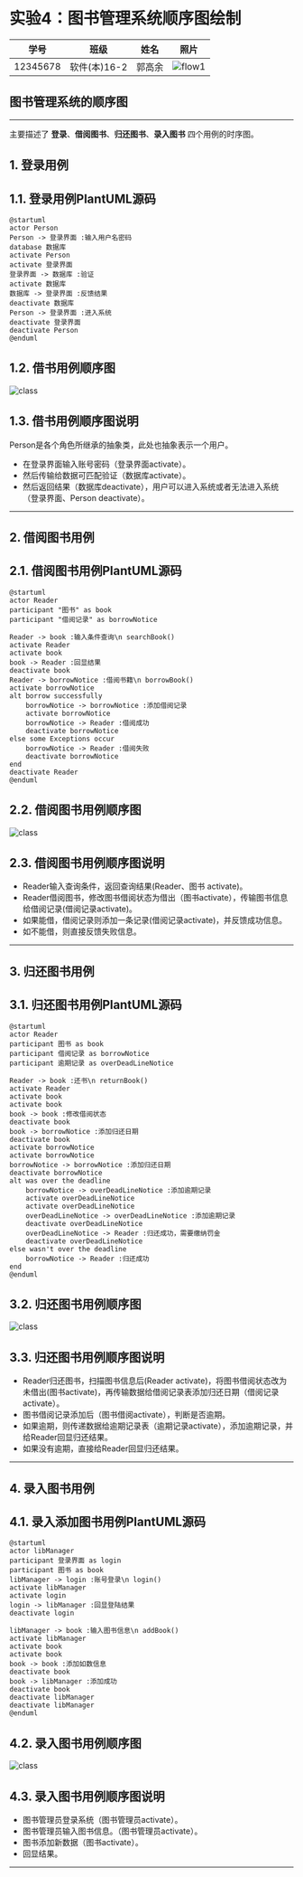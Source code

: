 # 实验4：图书管理系统顺序图绘制
|学号|班级|姓名|照片|
|:-------:|:-------------: | :----------:|:---:|
|12345678|软件(本)16-2|郭高余|![flow1](../myself.jpg)|

## 图书管理系统的顺序图
---
主要描述了 __登录__、__借阅图书__、__归还图书__、__录入图书__ 四个用例的时序图。

## 1. 登录用例
## 1.1. 登录用例PlantUML源码

``` sequence
@startuml
actor Person
Person -> 登录界面 :输入用户名密码
database 数据库
activate Person
activate 登录界面
登录界面 -> 数据库 :验证
activate 数据库
数据库 -> 登录界面 :反馈结果
deactivate 数据库
Person -> 登录界面 :进入系统
deactivate 登录界面
deactivate Person
@enduml
```

## 1.2. 借书用例顺序图
![class](login.png)

## 1.3. 借书用例顺序图说明
Person是各个角色所继承的抽象类，此处也抽象表示一个用户。<br>
- 在登录界面输入账号密码（登录界面activate）。
- 然后传输给数据可匹配验证（数据库activate）。
- 然后返回结果（数据库deactivate），用户可以进入系统或者无法进入系统（登录界面、Person deactivate）。

***

## 2. 借阅图书用例
## 2.1. 借阅图书用例PlantUML源码

``` sequence
@startuml
actor Reader
participant "图书" as book
participant "借阅记录" as borrowNotice

Reader -> book :输入条件查询\n searchBook()
activate Reader
activate book
book -> Reader :回显结果
deactivate book
Reader -> borrowNotice :借阅书籍\n borrowBook()
activate borrowNotice
alt borrow successfully
    borrowNotice -> borrowNotice :添加借阅记录
    activate borrowNotice
    borrowNotice -> Reader :借阅成功
    deactivate borrowNotice
else some Exceptions occur
    borrowNotice -> Reader :借阅失败
    deactivate borrowNotice
end
deactivate Reader
@enduml
```

## 2.2. 借阅图书用例顺序图
![class](borrowBook.png)

## 2.3. 借阅图书用例顺序图说明
- Reader输入查询条件，返回查询结果(Reader、图书 activate)。
- Reader借阅图书，修改图书借阅状态为借出（图书activate），传输图书信息给借阅记录(借阅记录activate)。
- 如果能借，借阅记录则添加一条记录(借阅记录activate)，并反馈成功信息。
- 如不能借，则直接反馈失败信息。
***

## 3. 归还图书用例
## 3.1. 归还图书用例PlantUML源码

``` sequence
@startuml
actor Reader
participant 图书 as book
participant 借阅记录 as borrowNotice
participant 逾期记录 as overDeadLineNotice

Reader -> book :还书\n returnBook()
activate Reader
activate book
activate book
book -> book :修改借阅状态
deactivate book
book -> borrowNotice :添加归还日期
deactivate book
activate borrowNotice
activate borrowNotice
borrowNotice -> borrowNotice :添加归还日期
deactivate borrowNotice
alt was over the deadline
    borrowNotice -> overDeadLineNotice :添加逾期记录
    activate overDeadLineNotice
    activate overDeadLineNotice
    overDeadLineNotice -> overDeadLineNotice :添加逾期记录
    deactivate overDeadLineNotice
    overDeadLineNotice -> Reader :归还成功，需要缴纳罚金
    deactivate overDeadLineNotice
else wasn't over the deadline
    borrowNotice -> Reader :归还成功
end
@enduml
```

## 3.2. 归还图书用例顺序图
![class](returnBook.png)

## 3.3. 归还图书用例顺序图说明
- Reader归还图书，扫描图书信息后(Reader activate)，将图书借阅状态改为未借出(图书activate)，再传输数据给借阅记录表添加归还日期（借阅记录activate）。
- 图书借阅记录添加后（图书借阅activate），判断是否逾期。
- 如果逾期，则传递数据给逾期记录表（逾期记录activate），添加逾期记录，并给Reader回显归还结果。
- 如果没有逾期，直接给Reader回显归还结果。
***

## 4. 录入图书用例
## 4.1. 录入添加图书用例PlantUML源码

``` sequence
@startuml
actor libManager
participant 登录界面 as login
participant 图书 as book
libManager -> login :账号登录\n login()
activate libManager 
activate login
login -> libManager :回显登陆结果
deactivate login

libManager -> book :输入图书信息\n addBook()
activate libManager
activate book
activate book
book -> book :添加如数信息
deactivate book
book -> libManager :添加成功
deactivate book
deactivate libManager
deactivate libManager
@enduml
```

## 4.2. 录入图书用例顺序图
![class](addBook.png)

## 4.3. 录入图书用例顺序图说明
- 图书管理员登录系统（图书管理员activate）。
- 图书管理员输入图书信息。（图书管理员activate）。
- 图书添加新数据（图书activate）。
- 回显结果。
***